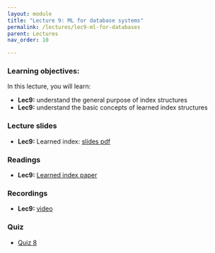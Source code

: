 ```yaml
---
layout: module
title: "Lecture 9: ML for database systems"
permalink: /lectures/lec9-ml-for-databases
parent: Lectures
nav_order: 10

---
```


### Learning objectives:

In this lecture, you will learn:

* **Lec9:** understand the general purpose of index structures
* **Lec9:** understand the basic concepts of learned index structures



### Lecture slides

* **Lec9:** Learned index: [slides pdf](/ds5110-cs5501-spring24/assets/docs/lec9-learned-index.pdf)


### Readings 

* **Lec9:** [Learned index paper](https://dl.acm.org/doi/10.1145/3183713.3196909)



### Recordings

* **Lec9:** [video]()


### Quiz

* [Quiz 8](https://forms.gle/kccSPax5D2tb1bYv8)

